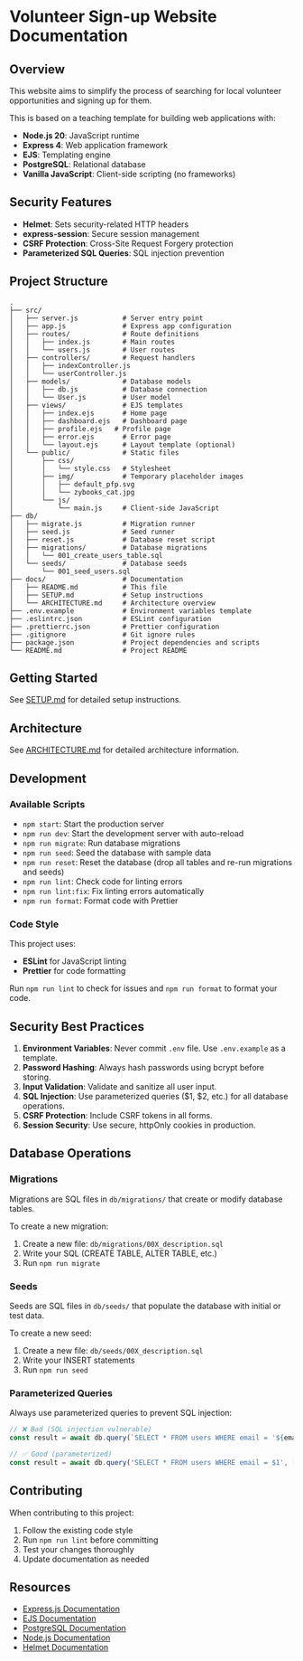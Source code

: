 # Volunteer Sign-up Website Documentation

## Overview

This website aims to simplify the process of searching for local volunteer opportunities and signing up for them.

This is based on a teaching template for building web applications with:
- **Node.js 20**: JavaScript runtime
- **Express 4**: Web application framework
- **EJS**: Templating engine
- **PostgreSQL**: Relational database
- **Vanilla JavaScript**: Client-side scripting (no frameworks)

## Security Features

- **Helmet**: Sets security-related HTTP headers
- **express-session**: Secure session management
- **CSRF Protection**: Cross-Site Request Forgery protection
- **Parameterized SQL Queries**: SQL injection prevention

## Project Structure

```
.
├── src/
│   ├── server.js           # Server entry point
│   ├── app.js              # Express app configuration
│   ├── routes/             # Route definitions
│   │   ├── index.js        # Main routes
│   │   └── users.js        # User routes
│   ├── controllers/        # Request handlers
│   │   ├── indexController.js
│   │   └── userController.js
│   ├── models/             # Database models
│   │   ├── db.js           # Database connection
│   │   └── User.js         # User model
│   ├── views/              # EJS templates
│   │   ├── index.ejs       # Home page
│   │   ├── dashboard.ejs   # Dashboard page
│   │   ├── profile.ejs   # Profile page
│   │   ├── error.ejs       # Error page
│   │   └── layout.ejs      # Layout template (optional)
│   └── public/             # Static files
│       ├── css/
│       │   └── style.css   # Stylesheet
│       ├── img/            # Temporary placeholder images
│       │   ├── default_pfp.svg
│       │   └── zybooks_cat.jpg
│       └── js/
│           └── main.js     # Client-side JavaScript
├── db/
│   ├── migrate.js          # Migration runner
│   ├── seed.js             # Seed runner
│   ├── reset.js            # Database reset script
│   ├── migrations/         # Database migrations
│   │   └── 001_create_users_table.sql
│   └── seeds/              # Database seeds
│       └── 001_seed_users.sql
├── docs/                   # Documentation
│   ├── README.md           # This file
│   ├── SETUP.md            # Setup instructions
│   └── ARCHITECTURE.md     # Architecture overview
├── .env.example            # Environment variables template
├── .eslintrc.json          # ESLint configuration
├── .prettierrc.json        # Prettier configuration
├── .gitignore              # Git ignore rules
├── package.json            # Project dependencies and scripts
└── README.md               # Project README
```

## Getting Started

See [SETUP.md](./SETUP.md) for detailed setup instructions.

## Architecture

See [ARCHITECTURE.md](./ARCHITECTURE.md) for detailed architecture information.

## Development

### Available Scripts

- `npm start`: Start the production server
- `npm run dev`: Start the development server with auto-reload
- `npm run migrate`: Run database migrations
- `npm run seed`: Seed the database with sample data
- `npm run reset`: Reset the database (drop all tables and re-run migrations and seeds)
- `npm run lint`: Check code for linting errors
- `npm run lint:fix`: Fix linting errors automatically
- `npm run format`: Format code with Prettier

### Code Style

This project uses:
- **ESLint** for JavaScript linting
- **Prettier** for code formatting

Run `npm run lint` to check for issues and `npm run format` to format your code.

## Security Best Practices

1. **Environment Variables**: Never commit `.env` file. Use `.env.example` as a template.
2. **Password Hashing**: Always hash passwords using bcrypt before storing.
3. **Input Validation**: Validate and sanitize all user input.
4. **SQL Injection**: Use parameterized queries ($1, $2, etc.) for all database operations.
5. **CSRF Protection**: Include CSRF tokens in all forms.
6. **Session Security**: Use secure, httpOnly cookies in production.

## Database Operations

### Migrations

Migrations are SQL files in `db/migrations/` that create or modify database tables.

To create a new migration:
1. Create a new file: `db/migrations/00X_description.sql`
2. Write your SQL (CREATE TABLE, ALTER TABLE, etc.)
3. Run `npm run migrate`

### Seeds

Seeds are SQL files in `db/seeds/` that populate the database with initial or test data.

To create a new seed:
1. Create a new file: `db/seeds/00X_description.sql`
2. Write your INSERT statements
3. Run `npm run seed`

### Parameterized Queries

Always use parameterized queries to prevent SQL injection:

```javascript
// ❌ Bad (SQL injection vulnerable)
const result = await db.query(`SELECT * FROM users WHERE email = '${email}'`);

// ✅ Good (parameterized)
const result = await db.query('SELECT * FROM users WHERE email = $1', [email]);
```

## Contributing

When contributing to this project:
1. Follow the existing code style
2. Run `npm run lint` before committing
3. Test your changes thoroughly
4. Update documentation as needed

## Resources

- [Express.js Documentation](https://expressjs.com/)
- [EJS Documentation](https://ejs.co/)
- [PostgreSQL Documentation](https://www.postgresql.org/docs/)
- [Node.js Documentation](https://nodejs.org/docs/)
- [Helmet Documentation](https://helmetjs.github.io/)
